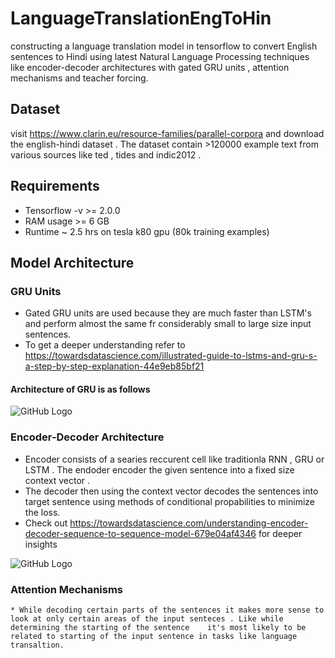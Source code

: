 # LanguageTranslationEngToHin
constructing a language translation model in tensorflow to convert English sentences to Hindi using latest Natural Language Processing techniques like encoder-decoder architectures with gated GRU units , attention mechanisms and teacher forcing.
## Dataset 
visit https://www.clarin.eu/resource-families/parallel-corpora and download the english-hindi dataset . The dataset contain >120000 example text from various sources like ted , tides and indic2012 .
## Requirements
* Tensorflow -v >= 2.0.0
* RAM usage >= 6 GB
* Runtime ~ 2.5 hrs on tesla k80 gpu (80k training examples)
## Model Architecture
### GRU Units
   * Gated GRU units are used because they are much faster than LSTM's and perform almost the same fr considerably small to large size input sentences.
   * To get a deeper understanding refer to https://towardsdatascience.com/illustrated-guide-to-lstms-and-gru-s-a-step-by-step-explanation-44e9eb85bf21
   #### Architecture of GRU is as follows
![GitHub Logo](https://colah.github.io/posts/2015-08-Understanding-LSTMs/img/LSTM3-var-GRU.png)
### Encoder-Decoder Architecture
   * Encoder consists of a searies reccurent cell like traditionla RNN , GRU or LSTM . The endoder encoder the given sentence into a fixed size context vector .
   * The decoder then using the context vector decodes the sentences into target sentence using methods of conditional propabilities to minimize the loss.
   * Check out https://towardsdatascience.com/understanding-encoder-decoder-sequence-to-sequence-model-679e04af4346 for deeper insights
   
   ![GitHub Logo](https://blog.dataiku.com/hubfs/encoder%20decoder%20NLP%20architecture.png)
 
 ### Attention Mechanisms
    * While decoding certain parts of the sentences it makes more sense to look at only certain areas of the input senteces . Like while determining the starting of the sentence    it's most likely to be related to starting of the input sentence in tasks like language transaltion.
     


